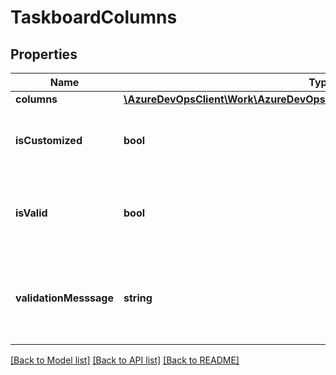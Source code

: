 # TaskboardColumns

## Properties
Name | Type | Description | Notes
------------ | ------------- | ------------- | -------------
**columns** | [**\AzureDevOpsClient\Work\AzureDevOpsClient\Work\Model\TaskboardColumn[]**](TaskboardColumn.md) |  | [optional] 
**isCustomized** | **bool** | Are the columns cutomized for this team | [optional] 
**isValid** | **bool** | Specifies if the referenced WIT and State is valid | [optional] 
**validationMesssage** | **string** | Details of validation failure if the state to column mapping is invalid | [optional] 

[[Back to Model list]](../README.md#documentation-for-models) [[Back to API list]](../README.md#documentation-for-api-endpoints) [[Back to README]](../README.md)


